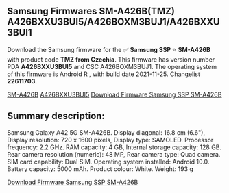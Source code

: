 <h2>Samsung Firmwares SM-A426B(TMZ) A426BXXU3BUI5/A426BOXM3BUJ1/A426BXXU3BUI1</h2>
Download the Samsung firmware for the ✅ <strong>Samsung SSP </strong> ⭐ <strong>SM-A426B</strong> with product code <strong>TMZ</strong> <strong> from Czechia</strong>. This firmware has version number PDA <strong>A426BXXU3BUI5</strong> and CSC A426BOXM3BUJ1. The operating system of this firmware is Android R , with build date 2021-11-25. Changelist <strong>22611703</strong>.


[SM-A426B](https://samfirm.shop/samsung/model/SM-A426B)
[A426BXXU3BUI5](https://samfirm.shop/samsung/pda/A426BXXU3BUI5)
[Download Firmware Samsung SSP SM-A426B](https://samfirm.shop/samsung/firmware/477749)
<h2>Summary description:</h2>
<p>Samsung Galaxy A42 5G SM-A426B. Display diagonal: 16.8 cm (6.6"), Display resolution: 720 x 1600 pixels, Display type: SAMOLED. Processor frequency: 2.2 GHz. RAM capacity: 4 GB, Internal storage capacity: 128 GB. Rear camera resolution (numeric): 48 MP, Rear camera type: Quad camera. SIM card capability: Dual SIM. Operating system installed: Android 10.0. Battery capacity: 5000 mAh. Product colour: White. Weight: 193 g</p>


[Download Firmware Samsung SSP SM-A426B](https://samfirm.shop/samsung/firmware/477749)
